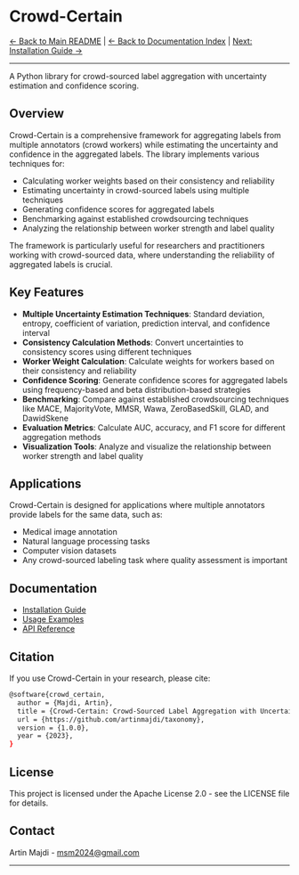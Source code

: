# Crowd-Certain

[← Back to Main README](../README.md) | [← Back to Documentation Index](index.md) | [Next: Installation Guide →](INSTALLATION.md)

---

A Python library for crowd-sourced label aggregation with uncertainty estimation and confidence scoring.

## Overview

Crowd-Certain is a comprehensive framework for aggregating labels from multiple annotators (crowd workers) while estimating the uncertainty and confidence in the aggregated labels. The library implements various techniques for:

- Calculating worker weights based on their consistency and reliability
- Estimating uncertainty in crowd-sourced labels using multiple techniques
- Generating confidence scores for aggregated labels
- Benchmarking against established crowdsourcing techniques
- Analyzing the relationship between worker strength and label quality

The framework is particularly useful for researchers and practitioners working with crowd-sourced data, where understanding the reliability of aggregated labels is crucial.

## Key Features

- **Multiple Uncertainty Estimation Techniques**: Standard deviation, entropy, coefficient of variation, prediction interval, and confidence interval
- **Consistency Calculation Methods**: Convert uncertainties to consistency scores using different techniques
- **Worker Weight Calculation**: Calculate weights for workers based on their consistency and reliability
- **Confidence Scoring**: Generate confidence scores for aggregated labels using frequency-based and beta distribution-based strategies
- **Benchmarking**: Compare against established crowdsourcing techniques like MACE, MajorityVote, MMSR, Wawa, ZeroBasedSkill, GLAD, and DawidSkene
- **Evaluation Metrics**: Calculate AUC, accuracy, and F1 score for different aggregation methods
- **Visualization Tools**: Analyze and visualize the relationship between worker strength and label quality

## Applications

Crowd-Certain is designed for applications where multiple annotators provide labels for the same data, such as:

- Medical image annotation
- Natural language processing tasks
- Computer vision datasets
- Any crowd-sourced labeling task where quality assessment is important

## Documentation

- [Installation Guide](INSTALLATION.md)
- [Usage Examples](USAGE.md)
- [API Reference](API.md)

## Citation

If you use Crowd-Certain in your research, please cite:

```bash
@software{crowd_certain,
  author = {Majdi, Artin},
  title = {Crowd-Certain: Crowd-Sourced Label Aggregation with Uncertainty Estimation},
  url = {https://github.com/artinmajdi/taxonomy},
  version = {1.0.0},
  year = {2023},
}
```

## License

This project is licensed under the Apache License 2.0 - see the LICENSE file for details.

## Contact

Artin Majdi - <msm2024@gmail.com>

---
